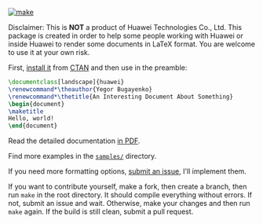 [![make](https://github.com/yegor256/huawei.cls/actions/workflows/make.yml/badge.svg)](https://github.com/yegor256/huawei.cls/actions/workflows/make.yml)

Disclaimer: This is **NOT** a product of Huawei Technologies Co., Ltd.
This package is created in order to help some people working
with Huawei or inside Huawei to render some documents in LaTeX format.
You are welcome to use it at your own risk.

First, [install it](https://en.wikibooks.org/wiki/LaTeX/Installing_Extra_Packages)
from [CTAN](https://ctan.org/pkg/huawei) 
and then use in the preamble:

```tex
\documentclass[landscape]{huawei}
\renewcommand*\theauthor{Yegor Bugayenko}
\renewcommand*\thetitle{An Interesting Document About Something}
\begin{document}
\maketitle
Hello, world!
\end{document}
```

Read the detailed documentation [in PDF](http://mirrors.ctan.org/macros/latex/contrib/huawei/huawei.pdf).

Find more examples in the [`samples/`](/samples) directory.

If you need more formatting options, 
[submit an issue](https://github.com/yegor256/huawei.cls/issues), 
I'll implement them.

If you want to contribute yourself, make a fork, then create a branch, 
then run `make` in the root directory.
It should compile everything without errors. If not, submit an issue and wait.
Otherwise, make your changes and then run `make` again. If the build is
still clean, submit a pull request.
